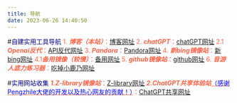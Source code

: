 ```yaml
---
title: 导航
date: 2023-06-26 14:40:50
---
```

#<font color="#000080">自建实用工具导航</font>
<font color="#FF6347">1. ***博客（本站）***：</font>[博客网址](https://www.wuumark.eu.org)
<font color="#FF6347">2. ***chatGPT***：</font>[chatGPT网址](https://webchat.wuumark.eu.org)
<font color="#FF6347">2.1 ***Openai反代***：</font>[API反代网址](https://pandora.wuumark.eu.org)
<font color="#FF6347">3. ***Pandora***：</font>[Pandora网址](https://chat.wuumark.eu.org)
<font color="#FF6347">4. ***新bing镜像站***：</font>[新bing网址](https://bing.wuumark.eu.or)
<font color="#FF6347">4.1***备用镜像（较慢）***：</font>[备用网址](https://webbing.wuumark.eu.org)
<font color="#FF6347">5. ***github镜像站***：</font>[github网址](https://hub.wuumark.eu.org)
<font color="#FF6347">6. ***音游人底力练习器***：</font>[吃掉小鹿乃网址](https://eatkano.wuumark.eu.org)

#<font color="#000080">实用网站收集</font>
<font color="#FF6347">***1.Z-library镜像站***：</font>[Z-library网址](https://zbook.eu.org)
<font color="#FF6347">***2.ChatGPT共享体验站***<u><font color="blue">（感谢Pengzhile大佬的开发以及热心网友的贡献！）</font></u>：</font>[ChatGPT共享网址](https://chat-shared2.zhile.io/)
